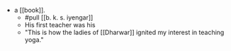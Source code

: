 - a [[book]].
	- #pull [[b. k. s. iyengar]]
	- His first teacher was his
	- "This is how the ladies of [[Dharwar]] ignited my interest in teaching yoga."
